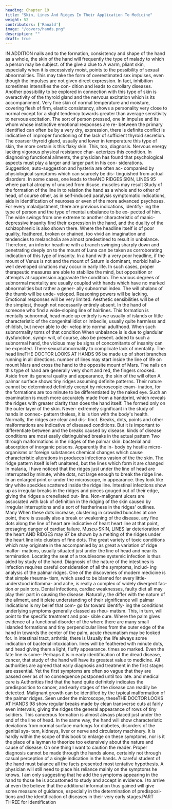 ```yaml
---
heading: Chapter 19
title: "Skin, Lines And Ridges In Their Application To Medicine"
weight: 52
contributors: ['Ranald']
image: "/covers/hands.png"
description: ""
draft: true
---
```



IN ADDITION
nails
and
to the formation, consistency and shape of the
hand as a whole, the skin of the hand will frequently
the type of malady to which a person may be subject.
of the
give a clue to
A warm,
pliant skin, especially when it is excessively moist, points to
the possibility of sexual abnormalities. This may take the form of
overestimated sex impulses, even though the impulses are not given
direct expression. In fact, inhibition sometimes intensifies the con-
dition
and leads
to
corollary diseases.
Another possibility
to
be
explored in connection with this type of skin is overactivity of the
thyroid gland and the nervous excitation which is its accompaniment.
Very fine skin of normal temperature and moisture, covering flesh
of firm, elastic consistency, shows a personality very close to normal
except for a slight tendency towards greater than average sensitivity
to nervous excitation.
The
sort of person
pressed, one in
impulse and
its
whom
whose
instinctive emotional responses are re-
between the primary
identified
can
often
be
by a very dry,
expression,
there
is definite conflict
is indicative of improper functioning of the
lack
of sufficient thyroid secretion. The coarser
thyroid gland, usually
and lower in temperature this type of skin, the more certain is this
flaky skin. This, too,
diagnosis.
Nervous energy lacking vigorous physical
resistance char-
acterizes this condition.
In diagnosing functional ailments, the physician has found that
psychological aspects must play a larger and larger part in his con-
siderations. Suggestion, auto-suggestion and hysteria are often ac-
companied by physiological symptoms which can scarcely be dis-
tinguished from actual disorders. In some cases, one leads to theAND RIDGES
SKIN, LINES
95
where partial atrophy of unused
from
disuse.
muscles may result
Study of the formation of the line
in
to
relation
the hand as a whole and to other
of head, of course
other, as in self-induced paralysis
symptomatic indications, aids in identification of neuroses or even
of the more advanced psychoses.
For every maladjustment, there are previous indications, identify-
ing the type of person and the type of mental unbalance to be ex-
pected of him. The wide swings from one extreme to another
characteristic of manic-depressive insanity find their expression in
the hand, and the duality of the schizophrenic is also shown there.
Where the headline itself is of poor quality, feathered, broken or
chained, too vivid an imagination and tendencies to melancholia are
almost predestined to result in unbalance. Therefore, an inferior
headline with a branch swinging sharply down and penetrating
deeply on to the mount of Luna can be taken as corroborating
indication of this type of insanity.
In a hand with a very poor headline, if the mount of Venus is not
and the mount of Saturn is dominant, morbid hallu-
well developed
cinations may occur in early life. In such cases, proper therapeutic
measures are able to stabilize the mind, but opposition or attempts
at suppression aggravate the condition.
The various degrees of subnormal mentality are usually coupled
with hands which have no marked abnormalities but rather a gener-
ally subnormal index. The will phalanx of the thumb will be unde-
veloped. Reasoning powers will be lacking. Emotional responses will
be very limited. Aesthetic sensibilities will be of the simplest, though
not necessarily entirely absent.
In the hand of someone who
find a wide-sloping line of
hairlines.
This formation
is
mentally subnormal,
head made up entirely
is
we
usually
of islands or little
characteristic of the congenital idiot or
imbecile, usually quite harmless and childish, but never able to de-
velop into normal adulthood.
When
such subnormality
toms of that condition
When
unbalance
is
is
due to glandular dysfunction, symp-
will, of course, also be present.
added
to such a
subnormal hand, the vicious
may be signs of
concomitants of insanity can be expected. There
sexual abnormality to complicate lack of mentality.
The head
lineTHE DOCTOR LOOKS AT HANDS
96
be made up of short branches running in all directions.
number of lines may start inside the line of life on mount Mars and
cross the hand to the opposite mount of Mars. The nails on this type
of hand are generally very short and red, the fingers crooked.
Aside from its general quality and appearance, the skin of the
will often
A
palmar surface shows tiny ridges assuming definite patterns. Their
nature cannot be determined definitely except by microscopic exam-
ination, for the formations are too minute to be differentiated by the
naked eye. Such an examination is much more accurately made from
a handprint, which reveals the ridges with greater clarity than does
the hand itself.
The
formed only on the outer layer of the skin. Never-
extremely significant in the study of hands in connec-
pattern
theless, it is
is
tion with the body's health. Normally, the ridges are clear and dis-
tinct. Breaks, dots, points and other malformations are indicative
of diseased conditions.
But
it
is
important to differentiate between
and the breaks caused by disease.
kinds of disease conditions are most easily distinguished
breaks in the actual pattern
Two
through malformations in the ridges of the palmar skin: bacterial
and absorption of inorganic poisons. Apparently the in-
body by hostile micro-organisms or foreign substances
chemical
changes which cause characteristic alterations in
produces
infections
vasion of the
the skin.
The
ridge pattern itself
is
left
unaltered, but the lines
which form it are changed
In malaria, I have noticed that the ridges just under the line of
head are interrupted by minute, white dots, not large enough to
break the ridge line. In an enlarged print or under the microscope,
in appearance.
they look like tiny white speckles scattered inside the ridge line.
Intestinal infections show up as irregular breaks in the ridges and
pieces gouged out of their edge, giving the ridges a crenellated out-
line. Non-malignant ulcers are associated with lack of definition in
the ridging of the skin caused by irregular interruptions and a sort of
featheriness in the ridges' outlines.
Many
When
these dots increase, clustering in crowded bunches at
one point, there is usually also a break or weakening of the
disease.
any
fine dots along the line of heart are indicative of heart
heart line at that point, presaging danger of cardiac failure. Muscu-SKIN, LINES
lar deterioration of the heart
AND RIDGES
may
97
be shown by a melting of the
ridges under the heart line into clusters of fine dots.
The great variety of toxic conditions which may originate in the
accompanied by as great a variation of ridge malfor-
mations, usually situated just under the line of head and near its
termination. Locating the seat of a troublesome systemic infection
is thus aided by study of the hand. Diagnosis of the nature of the
intestines is
infection requires careful consideration of all the symptoms, includ-
ing analysis of the palmar ridges.
One of the discoveries of modern medicine is that simple rheuma-
tism,
which used to be blamed for every little-understood inflamma-
and ache, is really a complex of widely divergent fac-
tion or pain
tors.
Dental infections, cardiac weaknesses, faulty diet
all
may
play
their part in causing the disease. Naturally, the
differ with the nature of the ailment, and it
plete understanding of their significance will
palmar indications
is my belief that com-
go far toward identify-
ing the conditions underlying symptoms generally classed as rheu-
matism. This, in turn, will point to the specific treatment and pos-
sible cure.
Where
the
palm gives evidence
of a functional disorder of the
where there are many small islanded formations and
tiny perpendicular lines from the outer edge of the hand in towards
the center of the palm, acute rheumatism may be looked for. In
intestinal tract,
arthritis, there is
Usually the
life
always some indication of bacterial intoxication.
lines will be feathered with minute dots,
and head
giving them a light, fluffy appearance.
times so marked.
Even
the fate line
is
some-
Perhaps it is in early identification of the dread disease, cancer,
that study of the hand will have its greatest value to medicine.
All authorities are agreed that early diagnosis and treatment in the
first stages are essential. Yet the first symptoms are often so vague
that they are passed over as of no consequence
postponed until too late.
and medical care
is
Authorities find that the hand quite definitely indicates the
predisposition to cancer, and early stages of the disease can readily
be detected. Malignant growth can be identified by the typical
malformation of the palmar ridges. Seen under the microscope, theseTHE DOCTOR LOOKS AT HANDS
98
show regular breaks made by clean transverse cuts
at fairly even
intervals, giving the ridges the general appearance of rows of tiny
soldiers.
This cancerous formation
is
almost always placed just under
the end of the line of head.
In the same way, the hand will show characteristic deviations from
normal surface markings for diabetes, disorders of the genital sys-
tem, kidneys, liver or nerve and circulatory machinery. It is hardly
within the scope of this book to enlarge on these symptoms, nor is
it the place of a layman to theorize too extensively about the nature
and cause
of disease.
On
one thing
I
want
to caution the reader.
Proper diagnosis cannot be made through the hands alone, certainly
not through casual perception of a single indication in the hands.
A
careful student of the
hand must balance
all
the facts presented
most tentative hypothesis. A physician will
still need to place his reliance mainly on the symptoms he knows.
I am only suggesting that he add the symptoms appearing in the
hand to those he is accustomed to study and accept in evidence. I
to arrive at even the
believe that the additional information thus gained will give some
measure of guidance, especially in the determination of predisposi-
tions
and the
identification of diseases in their very early stages.PART THREE
for Identification


